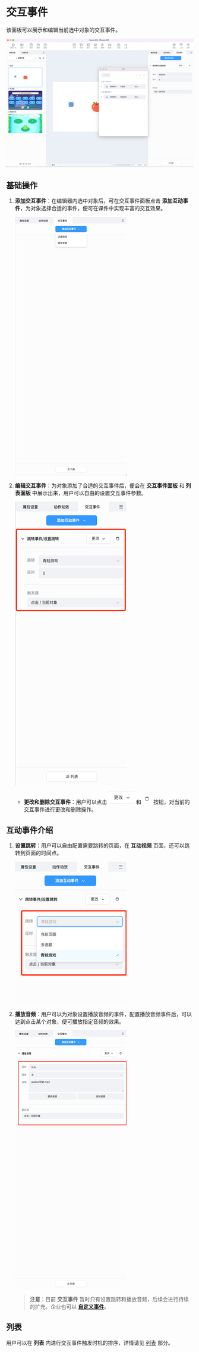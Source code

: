 # 交互事件

该面板可以展示和编辑当前选中对象的交互事件。

![交互事件](img/event.png)

## 基础操作

1. **添加交互事件**：在编辑器内选中对象后，可在交互事件面板点击 **添加互动事件**，为对象选择合适的事件，便可在课件中实现丰富的交互效果。

    ![添加互动事件](img/add_event.png)

2. **编辑交互事件**：为对象添加了合适的交互事件后，便会在 **交互事件面板** 和 **列表面板** 中展示出来，用户可以自由的设置交互事件参数。

    ![编辑互动事件](img/edit_event.png)

    - **更改和删除交互事件**：用户可以点击 ![更改](img/change_event.png) 和 ![删除](img/delete_event.png) 按钮，对当前的交互事件进行更改和删除操作。

## 互动事件介绍

1. **设置跳转**：用户可以自由配置需要跳转的页面，在 **互动视频** 页面，还可以跳转到页面的时间点。

    ![页面跳转](img/pagejump.png)

2. **播放音频**：用户可以为对象设置播放音频的事件，配置播放音频事件后，可以达到点击某个对象，便可播放指定音频的效果。

    ![播放音频](img/playaudio.png)

    > **注意**：目前 **交互事件** 暂时只有设置跳转和播放音频，后续会进行持续的扩充。企业也可以 [**自定义事件**](../developer/develop-event/index.md)。

## 列表

用户可以在 **列表** 内进行交互事件触发时机的排序，详情请见 [列表](../effect/list/index.md) 部分。
